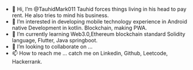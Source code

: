 - 👋 Hi, I’m @TauhidMark011 Tauhid forces things living in his head to pay rent. He also tries to mind his business.
- 👀 I’m interested in developing mobile technology experience in Android native Development in kotlin. Blockchain, making PWA.  
- 🌱 I’m currently learning Web3.0,Ethereum blockchain standard Solidity language, Flutter, Java springboot.
- 💞️ I’m looking to collaborate on ...
- 📫 How to reach me ... catch me on Linkedin, Github, Leetcode, Hackerrank.

<!---
TauhidMark011/TauhidMark011 is a ✨ special ✨ repository because its `README.md` (this file) appears on your GitHub profile.
You can click the Preview link to take a look at your changes.
--->
